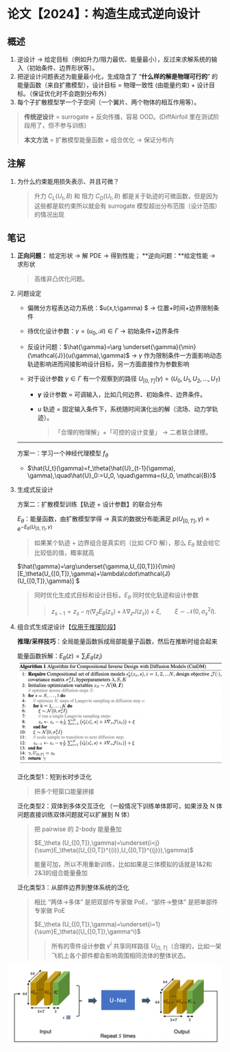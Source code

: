

# 论文【2024】：构造生成式逆向设计



## 概述



1. 逆设计 $\rightarrow$ 给定目标（例如升力/阻力最优、能量最小），反过来求解系统的输入（初始条件、边界形状等）。
2. 把逆设计问题表述为能量最小化，生成隐含了 “**什么样的解是物理可行的**” 的能量函数（来自扩撒模型），设计目标 = 物理一致性 (由能量约束) + 设计目标。（保证优化时不会跑到分布外）
3. 每个子扩散模型学一个子空间（一个翼片、两个物体的相互作用等）。



> **传统逆设计** = surrogate + 反向传播，容易 OOD。(DiffAirfoil 里在测试阶段用了，但不参与训练)
>
> **本文方法** = 扩散模型能量函数 + 组合优化 $\rightarrow$ 保证分布内



## 注解

1. 为什么约束能用损失表示、并且可微？

   > 升力 $C_L(U_t,B)$ 和 阻力 $C_D(U_t,B)$ 都是关于轨迹的可微函数，但是因为这些都是软约束所以就会有 surrogate 模型超出分布范围（设计范围）的情况出现 





## 笔记



1. **正向问题：** 给定形状 → 解 PDE → 得到性能；
    **逆向问题：**给定性能 → 求形状 

   >  高维非凸优化问题。

   

2. 问题设定

   - 偏微分方程表达动力系统：$u(x,t;\gamma) $ $\rightarrow$ 位置+时间+边界限制条件

   - 待优化设计参数：$\gamma=(u_0,\mathcal{B})\in \Gamma$ $\rightarrow$ 初始条件+边界条件

   - 反设计问题：$\hat{\gamma}=\arg \underset{\gamma}{\min}{\mathcal{J}}(u(\gamma),\gamma)$ $\rightarrow$ $\gamma$ 作为限制条件一方面影响动态轨迹影响进而间接影响设计目标，另一方面直接作为参数影响

   - 对于设计参数 $\gamma\in\Gamma$ 有一个观察到的路径 $U_{[0,T]}(\gamma)=(U_0,U_1,U_2,...,U_T)$ 

     - **$\gamma$** 设计参数 = 可调输入，比如几何边界、初始条件、边界条件。

     - $u$ 轨迹 = 固定输入条件下，系统随时间演化出的解（流场、动力学轨迹）。

       >  「合理的物理解」+「可控的设计变量」 $\rightarrow$ 二者联合建模。

   ------

   方案一：学习一个神经代理模型 $f_{\theta}$

   - $\hat{U_t}(\gamma)=f_\theta(\hat{U}_{t-1}(\gamma), \gamma),\quad\hat{U}_0:=U_0, \quad\gamma=(U_0, \mathcal{B})$

   

3. 生成式反设计

   方案二：扩散模型训练【轨迹 + 设计参数】的联合分布

   $E_\theta$：能量函数，由扩散模型学得 $\rightarrow$ 真实的数据分布能满足  $p(U_{[0,T]},\gamma)∝e^{-E_\theta(U_{[0,T]},\gamma)}$

   > 如果某个轨迹 + 边界组合是真实的（比如 CFD 解），那么 $E_\theta$ 就会给它比较低的值，概率就高

   $\hat{\gamma}=\arg\underset{\gamma,U_{[0,T]}}{\min}[E_\theta(U_{[0,T]},\gamma)+\lambda\cdot\mathcal{J}(U_{[0,T]},\gamma)] $

   > 同时优化生成式目标和设计目标，$E_\theta$ 同时优化轨迹和设计参数
   >
   > > $z_{s-1} =z_s - \eta \Big( \nabla_z E_\theta(z_s) + \lambda \nabla_z J(z_s) \Big) + \xi, 
   > > \qquad \xi \sim \mathcal{N}(0, \sigma_s^2 I).$



4. 组合式生成逆设计【<u>仅用于推理阶段</u>】

   **推理/采样技巧**：全局能量函数拆成局部能量子函数，然后在推断时组合起来

   能量函数拆解：$E_{\theta}(z)=\sum_iE_{\theta}(z_i)$![algo](./飞行器参数-构造生成式逆向设计.assets/algo.png)

   泛化类型1：短到长时步泛化

   > 把多个短窗口能量拼接

   泛化类型2：双体到多体交互泛化 （一般情况下训练单体即可，如果涉及 N 体问题直接训练双体问题就可以扩展到 N 体）

   > 把 pairwise 的 2-body 能量叠加
   >
   > $E_\theta (U_{[0,T]},\gamma)=\underset{i<j}{\sum}E_\theta((U_{[0,T]}^{(i)},U_{[0,T]}^{(j)}),\gamma)$
   >
   > 能量可加，所以不用重新训练，比如如果是三体模拟的话就是1&2和2&3的组合能量叠加

   泛化类型3：从部件边界到整体系统的泛化

   > 相比 “两体$\rightarrow$多体” 是把双部件专家做 PoE，“部件$\rightarrow$整体” 是把单部件专家做 PoE
   >
   > $E_\theta (U_{[0,T]},\gamma)=\underset{i=1}{\sum}E_\theta((U_{[0,T]},\gamma^i)$ 
   >
   > > 所有的零件设计参数 $\gamma^i$ 共享同样路径 $U_{[0,T]}$（合理的，比如一架飞机上各个部件都会影响周围相同流体的整体状态。

![unet](./飞行器参数-构造生成式逆向设计.assets/unet.png)